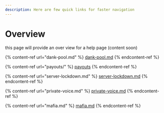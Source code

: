 ```yaml
---
description: Here are few quick links for faster navigation
---
```


# Overview

this page will provide an over view for a help page (content soon)

{% content-ref url="dank-pool.md" %}
[dank-pool.md](dank-pool.md)
{% endcontent-ref %}

{% content-ref url="payouts/" %}
[payouts](payouts/)
{% endcontent-ref %}

{% content-ref url="server-lockdown.md" %}
[server-lockdown.md](server-lockdown.md)
{% endcontent-ref %}

{% content-ref url="private-voice.md" %}
[private-voice.md](private-voice.md)
{% endcontent-ref %}

{% content-ref url="mafia.md" %}
[mafia.md](mafia.md)
{% endcontent-ref %}
